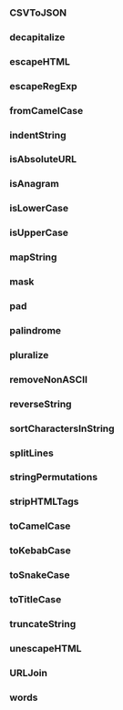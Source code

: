 ### CSVToJSON
### decapitalize
### escapeHTML
### escapeRegExp
### fromCamelCase
### indentString
### isAbsoluteURL
### isAnagram
### isLowerCase
### isUpperCase
### mapString
### mask
### pad
### palindrome
### pluralize
### removeNonASCII
### reverseString
### sortCharactersInString
### splitLines
### stringPermutations
### stripHTMLTags
### toCamelCase
### toKebabCase
### toSnakeCase
### toTitleCase
### truncateString
### unescapeHTML
### URLJoin
### words
